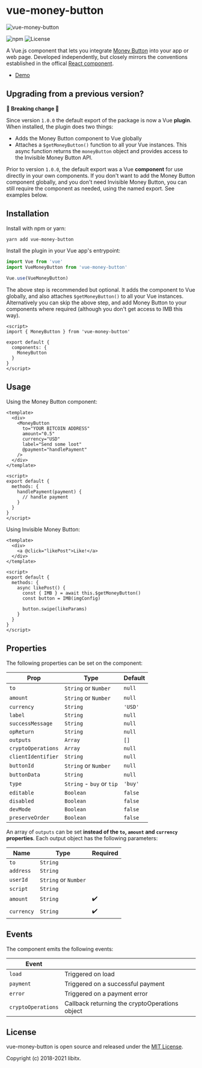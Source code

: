 # vue-money-button

![vue-money-button](https://github.com/libitx/vue-money-button/raw/master/media/poster.jpg)

![npm](https://img.shields.io/npm/v/vue-money-button?color=informational)
![License](https://img.shields.io/github/license/libitx/vue-money-button?color=informational)

A Vue.js component that lets you integrate [Money Button](https://www.moneybutton.com/)
into your app or web page. Developed independently, but closely mirrors the
conventions established in the offical [React component](https://github.com/moneybutton/react-money-button).

* [Demo](https://libitx.github.io/vue-money-button/)

## Upgrading from a previous version?

**🚨 Breaking change 🚨**

Since version `1.0.0` the default export of the package is now a Vue **plugin**.
When installed, the plugin does two things:

* Adds the Money Button component to Vue globally
* Attaches a `$getMoneyButton()` function to all your Vue instances. This async
function returns the `moneyButton` object and provides access to the Invisible
Money Button API.

Prior to version `1.0.0`, the default export was a Vue **component** for use
directly in your own components. If you don't want to add the Money Button
component globally, and you don't need Invisible Money Button, you can still
require the component as needed, using the named export. See examples below.

## Installation

Install with npm or yarn:

```sh
yarn add vue-money-button
```

Install the plugin in your Vue app's entrypoint:

```javascript
import Vue from 'vue'
import VueMoneyButton from 'vue-money-button'

Vue.use(VueMoneyButton)
```

The above step is recommended but optional. It adds the component to Vue globally,
and also attaches `$getMoneyButton()` to all your Vue instances. Alternatively
you can skip the above step, and add Money Button to your components where
required (although you don't get access to IMB this way).

```vue
<script>
import { MoneyButton } from 'vue-money-button'

export default {
  components: {
    MoneyButton
  }
}
</script>
```

## Usage

Using the Money Button component:

```vue
<template>
  <div>
    <MoneyButton
      to="YOUR BITCOIN ADDRESS"
      amount="0.5"
      currency="USD"
      label="Send some loot"
      @payment="handlePayment"
    />
  </div>
</template>

<script>
export default {
  methods: {
    handlePayment(payment) {
      // handle payment
    }
  }
}
</script>
```

Using Invisible Money Button:

```vue
<template>
  <div>
    <a @click="likePost">Like!</a>
  </div>
</template>

<script>
export default {
  methods: {
    async likePost() {
      const { IMB } = await this.$getMoneyButton()
      const button = IMB(imgConfig)

      button.swipe(likeParams)
    }
  }
}
</script>
```

## Properties

The following properties can be set on the component:

| Prop          | Type                      | Default |
|---------------|---------------------------|---------|
| `to`          | `String` or `Number`      | `null`  |
| `amount`      | `String` or `Number`      | `null`  |
| `currency`    | `String`                  | `'USD'` |
| `label`       | `String`                  | `null`  |
| `successMessage` | `String`               | `null`  |
| `opReturn`    | `String`                  | `null`  |
| `outputs`     | `Array`                   | `[]`    |
| `cryptoOperations` | `Array`              | `null`  |
| `clientIdentifier` | `String`             | `null`  |
| `buttonId`    | `String` or `Number`      | `null`  |
| `buttonData`  | `String`                  | `null`  |
| `type`        | `String` - `buy` or `tip` | `'buy'` |
| `editable`    | `Boolean`                 | `false` |
| `disabled`    | `Boolean`                 | `false` |
| `devMode`     | `Boolean`                 | `false` |
| `preserveOrder` | `Boolean`               | `false` |

An array of `outputs` can be set **instead of the `to`, `amount` and `currency` properties**.
Each output object has the following parameters:

| Name         | Type                      | Required           |
|--------------|---------------------------|--------------------|
| `to`         | `String`                  |                    |
| `address`    | `String`                  |                    |
| `userId`     | `String` or `Number`      |                    |
| `script`     | `String`                  |                    |
| `amount`     | `String`                  | :heavy_check_mark: |
| `currency`   | `String`                  | :heavy_check_mark: |


## Events

The component emits the following events:

| Event     |                                   |
|-----------|-----------------------------------|
| `load`    | Triggered on load                 |
| `payment` | Triggered on a successful payment |
| `error`   | Triggered on a payment error      |
| `cryptoOperations` | Callback returning the cryptoOperations object |

## License

vue-money-button is open source and released under the [MIT License](license.md).

Copyright (c) 2018-2021 libitx.
